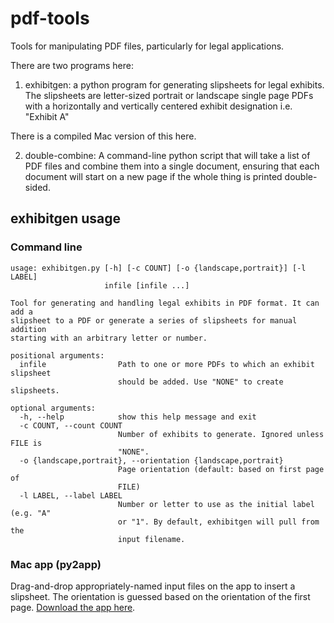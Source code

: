 # pdf-tools
Tools for manipulating PDF files, particularly for legal applications.

There are two programs here:
1. exhibitgen: a python program for generating slipsheets for legal exhibits.
  The slipsheets are letter-sized portrait or landscape single page PDFs with a
  horizontally and vertically centered exhibit designation i.e. "Exhibit A"
  
  There is a compiled Mac version of this here.  

2. double-combine: A command-line python script that will take a list of PDF files and combine them into a single document, ensuring that each document will start on a new page if the whole thing is printed double-sided.

## exhibitgen usage
### Command line
```
usage: exhibitgen.py [-h] [-c COUNT] [-o {landscape,portrait}] [-l LABEL]
                     infile [infile ...]

Tool for generating and handling legal exhibits in PDF format. It can add a
slipsheet to a PDF or generate a series of slipsheets for manual addition
starting with an arbitrary letter or number.

positional arguments:
  infile                Path to one or more PDFs to which an exhibit slipsheet
                        should be added. Use "NONE" to create slipsheets.

optional arguments:
  -h, --help            show this help message and exit
  -c COUNT, --count COUNT
                        Number of exhibits to generate. Ignored unless FILE is
                        "NONE".
  -o {landscape,portrait}, --orientation {landscape,portrait}
                        Page orientation (default: based on first page of
                        FILE)
  -l LABEL, --label LABEL
                        Number or letter to use as the initial label (e.g. "A"
                        or "1". By default, exhibitgen will pull from the
                        input filename.
```
### Mac app (py2app)
Drag-and-drop appropriately-named input files on the app to insert a slipsheet. The orientation is guessed based on the orientation of the first page.
[Download the app here](https://github.com/neuralgraffiti/pdf-tools/releases).
